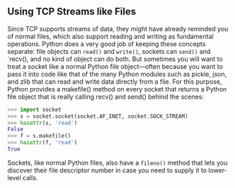 ## Using TCP Streams like Files

Since TCP supports streams of data, they might have already reminded you of normal files, which also
support reading and writing as fundamental operations. Python does a very good job of keeping these
concepts separate: file objects can `read()` and `write()`, sockets can `send()` and `recv(), and no kind of
object can do both.
But sometimes you will want to treat a socket like a normal Python file object—often because you
want to pass it into code like that of the many Python modules such as pickle, json, and zlib that can
read and write data directly from a file. For this purpose, Python provides a makefile() method on every
socket that returns a Python file object that is really calling recv() and send() behind the scenes:
```python
>>> import socket
>>> s = socket.socket(socket.AF_INET, socket.SOCK_STREAM)
>>> hasattr(s, 'read')
False
>>> f = s.makefile()
>>> hasattr(f, 'read')
True
```
Sockets, like normal Python files, also have a `fileno()` method that lets you discover their file
descriptor number in case you need to supply it to lower-level calls.
